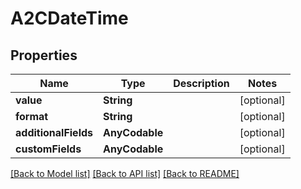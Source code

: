 # A2CDateTime

## Properties
Name | Type | Description | Notes
------------ | ------------- | ------------- | -------------
**value** | **String** |  | [optional] 
**format** | **String** |  | [optional] 
**additionalFields** | **AnyCodable** |  | [optional] 
**customFields** | **AnyCodable** |  | [optional] 

[[Back to Model list]](../README.md#documentation-for-models) [[Back to API list]](../README.md#documentation-for-api-endpoints) [[Back to README]](../README.md)


